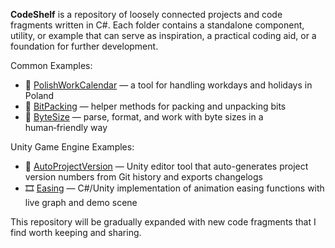**CodeShelf** is a repository of loosely connected projects and code fragments written in C#. Each folder contains a standalone component, utility, or example that can serve as inspiration, a practical coding aid, or a foundation for further development.

Common Examples:
- 📅 [PolishWorkCalendar](Common/PolishWorkCalendar) — a tool for handling workdays and holidays in Poland
- 🧮 [BitPacking](Common/BitPacking) — helper methods for packing and unpacking bits
- 📏 [ByteSize](Common/ByteSize) — parse, format, and work with byte sizes in a human‑friendly way

Unity Game Engine Examples:
- 📌 [AutoProjectVersion](Unity/CodeShelf/Assets/Snippets/AutoProjectVersion) — Unity editor tool that auto-generates project version numbers from Git history and exports changelogs
- 🎞️ [Easing](Unity/CodeShelf/Assets/Snippets/Easing) — C#/Unity implementation of animation easing functions with live graph and demo scene

  
This repository will be gradually expanded with new code fragments that I find worth keeping and sharing.
